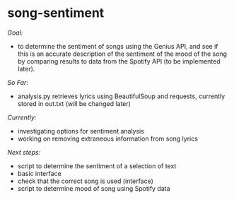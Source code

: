 # song-sentiment

*Goal:*
- to determine the sentiment of songs using the Genius API, and see if this is an accurate description of the sentiment of the mood of the song by comparing results to data from the Spotify API (to be implemented later).

*So Far:*
- analysis.py retrieves lyrics using BeautifulSoup and requests, currently stored in out.txt (will be changed later)

*Currently:* 
- investigating options for sentiment analysis
- working on removing extraneous information from song lyrics 

*Next steps:*
- script to determine the sentiment of a selection of text
- basic interface
- check that the correct song is used (interface)
- script to determine mood of song using Spotify data
